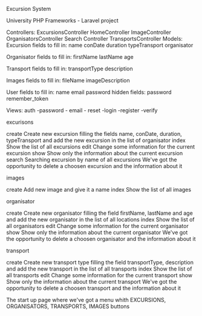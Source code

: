 Excursion System

University PHP Frameworks - Laravel project

Controllers:
ExcursionsController
HomeController
ImageController
OrganisatorsController
Search Controller
TransportsController
Models:
Excursion
fields to fill in:
name
conDate
duration
typeTransport
organisator

Organisator
fields to fill in:
firstName
lastName
age

Transport
fields to fill in:
transportType
description

Images
fields to fill in:
fileName
imageDescription


User
fields to fill in:
name
email
password
hidden fields:
password
remember_token


Views:
auth -password - email - reset -login -register -verify

excurisons

create Create new excursion filling the fields name, conDate, duration, typeTransport and add the new excursion in the list of organisator
index Show the list of all excursions
edit Change some information for the current excursion
show Show only the information about the current excursion
search Searching excursion by name of all excursions We've got the opportunity to delete a choosen excursion and the information about it

images

create Add new image and give it a name
index Show the list of all images

organisator

create Create new organisator filling the field firstName, lastName and age and add the new organisator in the list of all locations
index Show the list of all organisators
edit Change some information for the current organisator
show Show only the information about the current organisator We've got the opportunity to delete a choosen organisator and the information about it

transport

create Create new transport type filling the field transportType, description and add the new transport in the list of all transports
index Show the list of all transports
edit Change some information for the current transport
show Show only the information about the current transport We've got the opportunity to delete a choosen transport and the information about it

The start up page where we've got a menu whith EXCURSIONS, ORGANISATORS, TRANSPORTS, IMAGES buttons
